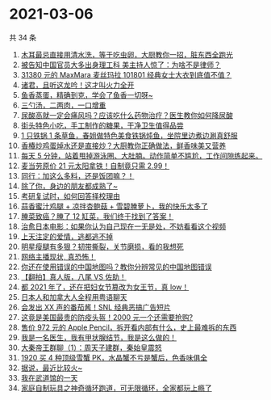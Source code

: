 # 2021-03-06

共 34 条

<!-- BEGIN -->
<!-- 最后更新时间 Sat Mar 06 2021 23:08:53 GMT+0800 (China Standard Time) -->

1. [木耳最忌直接用清水洗，等于吃虫卵，大厨教你一招，脏东西全跑光](https://www.zhihu.com/zvideo/1351457193083015168)
2. [被告知中国官员大多出身理工科
   美主持人惊了：为啥不是律师？](https://www.zhihu.com/zvideo/1351453692508532736)
3. [31380 元的 MaxMara 麦丝玛拉 101801
   经典女士大衣到底值不值？](https://www.zhihu.com/zvideo/1351486140491460609)
4. [诸君，且听这龙吟！这才叫火力全开](https://www.zhihu.com/zvideo/1351260728062570496)
5. [鱼香蒸蛋，精确到克，学会了鱼香一切呀~](https://www.zhihu.com/zvideo/1351586255688310785)
6. [三勺汤，二两肉，一口增重](https://www.zhihu.com/zvideo/1351505879020335104)
7. [尿酸高就一定会痛风吗？应该吃什么药物治疗？医生教你如何降尿酸](https://www.zhihu.com/zvideo/1351252837557596160)
8. [街头特色小吃，手工制作的糖果，干净卫生值得品尝](https://www.zhihu.com/zvideo/1350823434751004672)
9. [1 只铁锅 1
   条草鱼，春姐做特色美食铁锅炖鱼，坐院里边煮边涮真舒服](https://www.zhihu.com/zvideo/1351472732572360704)
10. [香椿炒鸡蛋焯水还是直接炒？大厨教你正确做法，鲜香味美又营养](https://www.zhihu.com/zvideo/1351471889143967744)
11. [每天 5
    分钟，站着甩掉游泳圈、大肚腩。动作简单不尴尬，工作间隙练起来。](https://www.zhihu.com/zvideo/1351505674615148544)
12. [麦当劳原价 21 元太阳拿铁！自制竟只需
    2.99！](https://www.zhihu.com/zvideo/1351554267971563520)
13. [同行：加这么多料，还是饭团嘛？！](https://www.zhihu.com/zvideo/1351517548047912960)
14. [除了你，身边的朋友都成熟了~](https://www.zhihu.com/zvideo/1350453075287613440)
15. [考研复试时，如何回答择校理由](https://www.zhihu.com/zvideo/1351095687073902592)
16. [蒜香蜜汁鸡腿 + 凉拌杏鲍菇 +
    雪碧腌萝卜，我的快乐太多了](https://www.zhihu.com/zvideo/1351270742818942976)
17. [腌菜致癌？腌了 12 缸菜，我们终于找到了答案！](https://www.zhihu.com/zvideo/1351236378857062400)
18. [治愈日本电影：如果你认为自己现在一无是处，不妨看看这个视频](https://www.zhihu.com/zvideo/1349654524399910912)
19. [上天注定的爱情，逃都逃不掉](https://www.zhihu.com/zvideo/1351273398996246528)
20. [明星瘦腿有多狠？韧带撕裂，关节磨损，看的我想死](https://www.zhihu.com/zvideo/1351247888161374208)
21. [网络主播现状, 真恐怖！](https://www.zhihu.com/zvideo/1351207284442427393)
22. [你还在使用错误的中国地图吗？教你分辨常见的中国地图错误](https://www.zhihu.com/zvideo/1351142263339331585)
23. [【翻拍】真人版，八尾 VS 佐助！](https://www.zhihu.com/zvideo/1351230685877899264)
24. [都 2021 年了，还在把妇女节篡改为女王节，真
    low！](https://www.zhihu.com/zvideo/1351229849902731264)
25. [日本人和加拿大人全程用粤语聊天](https://www.zhihu.com/zvideo/1351248504359161856)
26. [会发出 XX 声的番茄酱！SNL
    经典恶搞广告短片](https://www.zhihu.com/zvideo/1350065491734659072)
27. [这竟是美国最贵的防疫头盔！2000
    元一个还需要抢购?](https://www.zhihu.com/zvideo/1351126631180779520)
28. [售价 972 元的 Apple
    Pencil，拆开看内部有什么，史上最难拆的东西](https://www.zhihu.com/zvideo/1351225902379077632)
29. [我是一名医生，我有甲状腺结节，我是这么做的！](https://www.zhihu.com/zvideo/1350867017621188608)
30. [大秦帝王群聊（1）：周天子建群，秦始皇震怒](https://www.zhihu.com/zvideo/1351193998250475520)
31. [1920 买 4 种顶级雪蟹
    PK，水晶蟹不亏是蟹后，色香味俱全](https://www.zhihu.com/zvideo/1350616764192088064)
32. [据说，最近比较火~](https://www.zhihu.com/zvideo/1351230392721182720)
33. [我在武道馆的一天](https://www.zhihu.com/zvideo/1351168878450524160)
34. [家庭自制玩具之神奇循环跑道，可无限循环，全家都玩上瘾了](https://www.zhihu.com/zvideo/1350817429715722240)

<!-- END -->
